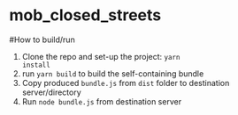 # mob_closed_streets

#How to build/run
1. Clone the repo and set-up the project: <code>yarn install</code>
2. run <code>yarn build</code> to build the self-containing bundle
3. Copy produced <code>bundle.js</code> from <code>dist</code> folder to destination server/directory
4. Run <code>node bundle.js</code> from destination server
